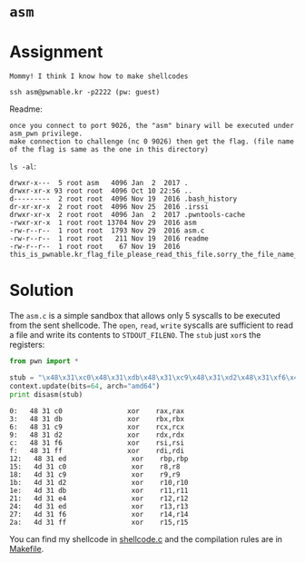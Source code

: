 # `asm`

# Assignment

    Mommy! I think I know how to make shellcodes

    ssh asm@pwnable.kr -p2222 (pw: guest)


Readme:

    once you connect to port 9026, the "asm" binary will be executed under asm_pwn privilege.
    make connection to challenge (nc 0 9026) then get the flag. (file name of the flag is same as the one in this directory)

`ls -al`:

    drwxr-x---  5 root asm   4096 Jan  2  2017 .
    drwxr-xr-x 93 root root  4096 Oct 10 22:56 ..
    d---------  2 root root  4096 Nov 19  2016 .bash_history
    dr-xr-xr-x  2 root root  4096 Nov 25  2016 .irssi
    drwxr-xr-x  2 root root  4096 Jan  2  2017 .pwntools-cache
    -rwxr-xr-x  1 root root 13704 Nov 29  2016 asm
    -rw-r--r--  1 root root  1793 Nov 29  2016 asm.c
    -rw-r--r--  1 root root   211 Nov 19  2016 readme
    -rw-r--r--  1 root root    67 Nov 19  2016 this_is_pwnable.kr_flag_file_please_read_this_file.sorry_the_file_name_is_very_loooooooooooooooooooooooooooooooooooooooooooooooooooooooooooooooooooooooooooo0000000000000000000000000ooooooooooooooooooooooo000000000000o0o0o0o0o0o0ong

# Solution

The `asm.c` is a simple sandbox that allows only 5 syscalls to be executed from the sent shellcode. The `open`, `read`, `write` syscalls are sufficient to read a file and write its contents to `STDOUT_FILENO`. The `stub` just `xor`s the registers:

```python
from pwn import *

stub = "\x48\x31\xc0\x48\x31\xdb\x48\x31\xc9\x48\x31\xd2\x48\x31\xf6\x48\x31\xff\x48\x31\xed\x4d\x31\xc0\x4d\x31\xc9\x4d\x31\xd2\x4d\x31\xdb\x4d\x31\xe4\x4d\x31\xed\x4d\x31\xf6\x4d\x31\xff"
context.update(bits=64, arch="amd64")
print disasm(stub)

```

    0:   48 31 c0                xor    rax,rax
    3:   48 31 db                xor    rbx,rbx
    6:   48 31 c9                xor    rcx,rcx
    9:   48 31 d2                xor    rdx,rdx
    c:   48 31 f6                xor    rsi,rsi
    f:   48 31 ff                xor    rdi,rdi
    12:   48 31 ed                xor    rbp,rbp
    15:   4d 31 c0                xor    r8,r8
    18:   4d 31 c9                xor    r9,r9
    1b:   4d 31 d2                xor    r10,r10
    1e:   4d 31 db                xor    r11,r11
    21:   4d 31 e4                xor    r12,r12
    24:   4d 31 ed                xor    r13,r13
    27:   4d 31 f6                xor    r14,r14
    2a:   4d 31 ff                xor    r15,r15

You can find my shellcode in [shellcode.c](shellcode.c) and the compilation rules are in [Makefile](Makefile).